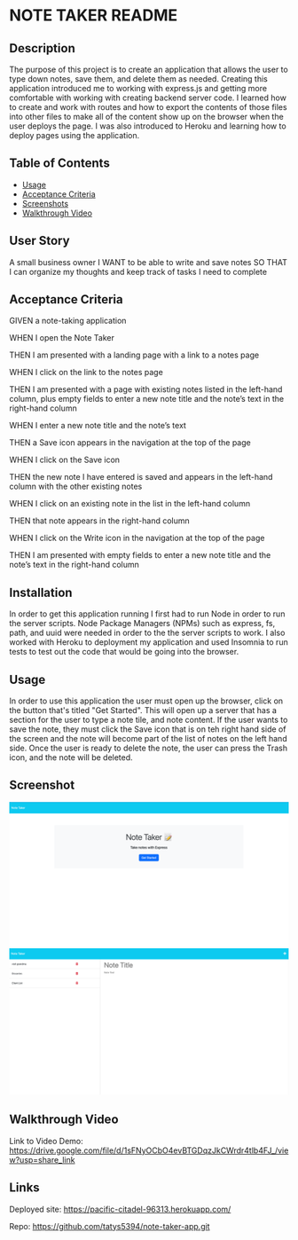 # NOTE TAKER README

## Description

The purpose of this project is to create an application that allows the user to type down notes, save them, and delete them as needed. Creating this application introduced me to working with express.js and getting more comfortable with working with creating backend server code. I learned how to create and work with routes and how to export the contents of those files into other files to make all of the content show up on the browser when the user deploys the page. I was also introduced to Heroku and learning how to deploy pages using the application.

## Table of Contents

* [Usage](#usage)
* [Acceptance Criteria](#criteria)
* [Screenshots](#screenshot)
* [Walkthrough Video](#video)

## User Story

A small business owner
I WANT to be able to write and save notes
SO THAT I can organize my thoughts and keep track of tasks I need to complete

## Acceptance Criteria

GIVEN a note-taking application

WHEN I open the Note Taker

THEN I am presented with a landing page with a link to a notes page

WHEN I click on the link to the notes page

THEN I am presented with a page with existing notes listed in the 
left-hand column, plus empty fields to enter a new note title and the note’s text in the right-hand column

WHEN I enter a new note title and the note’s text

THEN a Save icon appears in the navigation at the top of the page

WHEN I click on the Save icon

THEN the new note I have entered is saved and appears in the left-hand column with the other existing notes

WHEN I click on an existing note in the list in the left-hand column

THEN that note appears in the right-hand column

WHEN I click on the Write icon in the navigation at the top of the page

THEN I am presented with empty fields to enter a new note title and the note’s text in the right-hand column

## Installation
In order to get this application running I first had to run Node in order to run the server scripts. Node Package Managers (NPMs) such as express, fs, path, and uuid were needed in order to the the server scripts to work. I also worked with Heroku to deployment my application and used Insomnia to run tests to test out the code that would be going into the browser.

## Usage

In order to use this application the user must open up the browser, click on the button that's titled "Get Started". This will open up a server that has a section for the user to type a note tile, and note content. If the user wants to save the note, they must click the Save icon that is on teh right hand side of the screen and the note will become part of the list of notes on the left hand side. Once the user is ready to delete the note, the user can press the Trash icon, and the note will be deleted.

## Screenshot
![logo](./pictures/started.png)
![logo](./pictures/notes.png)

## Walkthrough Video
Link to Video Demo: https://drive.google.com/file/d/1sFNyOCbO4evBTGDqzJkCWrdr4tlb4FJ_/view?usp=share_link

## Links
Deployed site: https://pacific-citadel-96313.herokuapp.com/

Repo: https://github.com/tatys5394/note-taker-app.git



